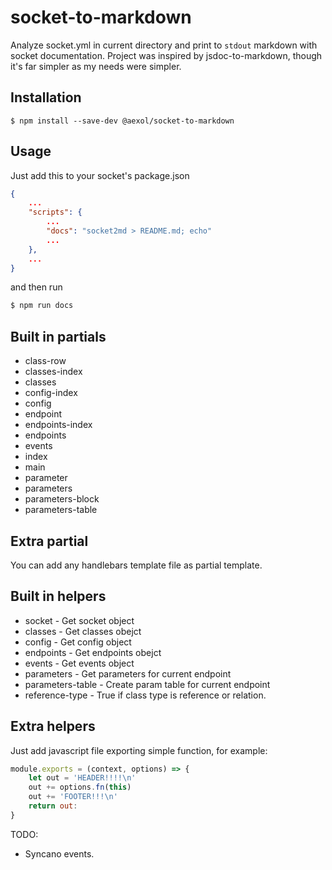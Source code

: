 # socket-to-markdown

Analyze socket.yml in current directory and print to `stdout` markdown with socket documentation. Project was inspired by jsdoc-to-markdown, though it's far simpler as my needs were simpler.

## Installation

```
$ npm install --save-dev @aexol/socket-to-markdown
```

## Usage

Just add this to your socket's package.json
```json
{
    ...
    "scripts": {
        ...
        "docs": "socket2md > README.md; echo"
        ...
    },
    ...
}
```

and then run
```sh
$ npm run docs
```

## Built in partials

* class-row
* classes-index
* classes
* config-index
* config
* endpoint
* endpoints-index
* endpoints
* events
* index
* main
* parameter
* parameters
* parameters-block
* parameters-table

## Extra partial

You can add any handlebars template file as partial template.

## Built in helpers

* socket - Get socket object
* classes - Get classes obejct
* config - Get config object
* endpoints - Get endpoints obejct
* events - Get events object
* parameters - Get parameters for current endpoint
* parameters-table - Create param table for current endpoint
* reference-type - True if class type is reference or relation.

## Extra helpers
Just add javascript file exporting simple function, for example:
```javascript
module.exports = (context, options) => {
    let out = 'HEADER!!!!\n'
    out += options.fn(this)
    out += 'FOOTER!!!\n'
    return out:
}
```

TODO:
* Syncano events.